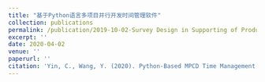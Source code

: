 ```yaml
---
title: "基于Python语言多项目并行开发时间管理软件"
collection: publications
permalink: /publication/2019-10-02-Survey Design in Supporting of Product Design and Development-number-1
excerpt: ''
date: 2020-04-02
venue: ''
paperurl: ''
citation: 'Yin, C., Wang, Y. (2020). Python-Based MPCD Time Management Software (Version 1.0) [Computer software]. Beijing,  China Agricultural University.'
---
```



